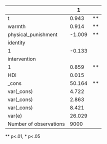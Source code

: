 |                        | 1      |    |
|------------------------|--------|----|
| t                      | 0.943  | ** |
| warmth                 | 0.914  | ** |
| physical_punishment    | -1.009 | ** |
| identity               |        |    |
|   1                    | -0.133 |    |
| intervention           |        |    |
|   1                    | 0.859  | ** |
| HDI                    | 0.015  |    |
| _cons                  | 50.164 | ** |
| var(_cons)             | 4.722  |    |
| var(_cons)             | 2.863  |    |
| var(_cons)             | 8.421  |    |
| var(e)                 | 26.029 |    |
| Number of observations | 9000   |    |
** p<.01, * p<.05
